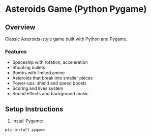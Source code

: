 # Asteroids Game (Python Pygame)

## Overview

Classic Asteroids-style game built with Python and Pygame.

### Features

- Spaceship with rotation, acceleration
- Shooting bullets
- Bombs with limited ammo
- Asteroids that break into smaller pieces
- Power-ups: shield and speed boosts
- Scoring and lives system
- Sound effects and background music

## Setup Instructions

1. Install Pygame:

```bash
pip install pygame
